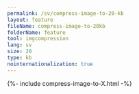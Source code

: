 ```yaml
---
permalink: /sv/compress-image-to-20-kb
layout: feature
fileName: compress-image-to-20kb
folderName: feature
tool: imgcompression
lang: sv
size: 20
type: kb
nointernationalization: true
---
```

{%- include compress-image-to-X.html -%}
      